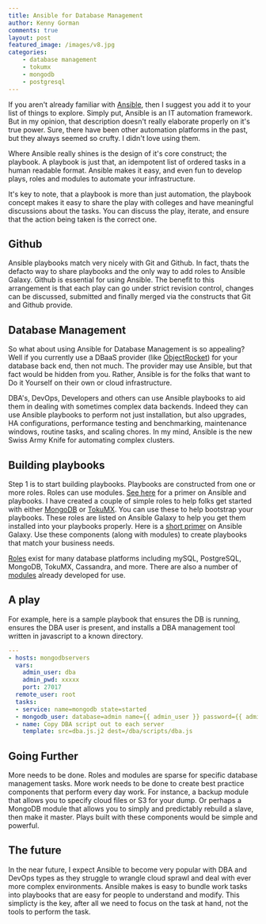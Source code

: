 ```yaml
---
title: Ansible for Database Management
author: Kenny Gorman
comments: true
layout: post
featured_image: /images/v8.jpg
categories:
    - database management
    - tokumx
    - mongodb
    - postgresql
---
```


If you aren't already familiar with [Ansible](http://www.ansible.com), then I suggest you add it to your list of things to explore. Simply put, Ansible is an IT automation framework. But in my opinion, that description doesn't really elaborate properly on it's true power. Sure, there have been other automation platforms in the past, but they always seemed so crufty. I didn't love using them.

<!--more-->

Where Ansible really shines is the design of it's core construct; the playbook. A playbook is just that, an idempotent list of ordered tasks in a human readable format. Ansible makes it easy, and even fun to develop plays, roles and modules to automate your infrastructure.

It's key to note, that a playbook is more than just automation, the playbook concept makes it easy to share the play with colleges and have meaningful discussions about the tasks. You can discuss the play, iterate, and ensure that the action being taken is the correct one.

## Github ##

Ansible playbooks match very nicely with Git and Github. In fact, thats the defacto way to share playbooks and the only way to add roles to Ansible Galaxy. Github is essential for using Ansible. The benefit to this arrangement is that each play can go under strict revision control, changes can be discussed, submitted and finally merged via the constructs that Git and Github provide.

## Database Management ##

So what about using Ansible for Database Management is so appealing? Well if you currently use a DBaaS provider (like [ObjectRocket](http://www.objectrocket.com)) for your database back end, then not much. The provider may use Ansible, but that fact would be hidden from you. Rather, Ansible is for the folks that want to Do it Yourself on their own or cloud infrastructure.

DBA's, DevOps, Developers and others can use Ansible playbooks to aid them in dealing with sometimes complex data backends. Indeed they can use Ansible playbooks to perform not just installation, but also upgrades, HA configurations, performance testing and benchmarking, maintenance windows, routine tasks, and scaling chores. In my mind, Ansible is the new Swiss Army Knife for automating complex clusters.

## Building playbooks ##

Step 1 is to start building playbooks. Playbooks are constructed from one or more roles. Roles can use modules. [See here](http://www.ansible.com/how-ansible-works) for a primer on Ansible and playbooks. I have created a couple of simple roles to help folks get started with either [MongoDB](https://galaxy.ansible.com/list#/roles/1955) or [TokuMX](https://galaxy.ansible.com/list#/roles/1890). You can use these to help bootstrap your playbooks. These roles are listed on Ansible Galaxy to help you get them installed into your playbooks properly. Here is a [short primer](https://galaxy.ansible.com/intro) on Ansible Galaxy. Use these components (along with modules) to create playbooks that match your business needs.

[Roles](https://galaxy.ansible.com/list#/roles) exist for many database platforms including mySQL, PostgreSQL, MongoDB, TokuMX, Cassandra, and more. There are also a number of [modules](http://docs.ansible.com/list_of_database_modules.html) already developed for use.

## A play ##

For example, here is a sample playbook that ensures the DB is running, ensures the DBA user is present, and installs a DBA management tool written in javascript to a known directory.

~~~ yaml
---
- hosts: mongodbservers
  vars:
    admin_user: dba
    admin_pwd: xxxxx
    port: 27017
  remote_user: root
  tasks:
  - service: name=mongodb state=started
  - mongodb_user: database=admin name={{ admin_user }} password={{ admin_pwd }} state=present login_port={{ port }}
  - name: Copy DBA script out to each server
    template: src=dba.js.j2 dest=/dba/scripts/dba.js
~~~

## Going Further ##

More needs to be done. Roles and modules are sparse for specific database management tasks. More work needs to be done to create best practice components that perform every day work. For instance, a backup module that allows you to specify cloud files or S3 for your dump. Or perhaps a MongoDB module that allows you to simply and predictably rebuild a slave, then make it master. Plays built with these components would be simple and powerful.

## The future ##
In the near future, I expect Ansible to become very popular with DBA and DevOps types as they struggle to wrangle cloud sprawl and deal with ever more complex environments. Ansible makes is easy to bundle work tasks into playbooks that are easy for people to understand and modify. This simplicty is the key, after all we need to focus on the task at hand, not the tools to perform the task.
